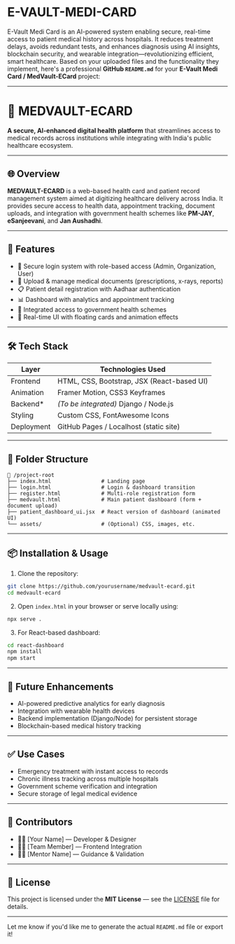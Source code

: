 # E-VAULT-MEDI-CARD
E-Vault Medi Card is an AI-powered system enabling secure, real-time access to patient medical history across hospitals. It reduces treatment delays, avoids redundant tests, and enhances diagnosis using AI insights, blockchain security, and wearable integration—revolutionizing efficient, smart healthcare.
Based on your uploaded files and the functionality they implement, here's a professional **GitHub `README.md`** for your **E-Vault Medi Card / MedVault-ECard** project:

---

# 🏥 MEDVAULT-ECARD

**A secure, AI-enhanced digital health platform** that streamlines access to medical records across institutions while integrating with India's public healthcare ecosystem.

---

## 🌐 Overview

**MEDVAULT-ECARD** is a web-based health card and patient record management system aimed at digitizing healthcare delivery across India. It provides secure access to health data, appointment tracking, document uploads, and integration with government health schemes like **PM-JAY**, **eSanjeevani**, and **Jan Aushadhi**.

---

## 🚀 Features

* 🔐 Secure login system with role-based access (Admin, Organization, User)
* 📁 Upload & manage medical documents (prescriptions, x-rays, reports)
* 📋 Patient detail registration with Aadhaar authentication
* 📊 Dashboard with analytics and appointment tracking
* 🏥 Integrated access to government health schemes
* 💬 Real-time UI with floating cards and animation effects

---

## 🛠 Tech Stack

| Layer      | Technologies Used                          |
| ---------- | ------------------------------------------ |
| Frontend   | HTML, CSS, Bootstrap, JSX (React-based UI) |
| Animation  | Framer Motion, CSS3 Keyframes              |
| Backend\*  | *(To be integrated)* Django / Node.js      |
| Styling    | Custom CSS, FontAwesome Icons              |
| Deployment | GitHub Pages / Localhost (static site)     |

---

## 📁 Folder Structure

```
📁 /project-root
├── index.html                # Landing page
├── login.html                # Login & dashboard transition
├── register.html             # Multi-role registration form
├── medvault.html             # Main patient dashboard (form + document upload)
├── patient_dashboard_ui.jsx  # React version of dashboard (animated UI)
└── assets/                   # (Optional) CSS, images, etc.
```

---

## 📦 Installation & Usage

1. Clone the repository:

```bash
git clone https://github.com/yourusername/medvault-ecard.git
cd medvault-ecard
```

2. Open `index.html` in your browser or serve locally using:

```bash
npx serve .
```

3. For React-based dashboard:

```bash
cd react-dashboard
npm install
npm start
```

---

## 🧩 Future Enhancements

* AI-powered predictive analytics for early diagnosis
* Integration with wearable health devices
* Backend implementation (Django/Node) for persistent storage
* Blockchain-based medical history tracking

---

## ✅ Use Cases

* Emergency treatment with instant access to records
* Chronic illness tracking across multiple hospitals
* Government scheme verification and integration
* Secure storage of legal medical evidence

---

## 👥 Contributors

* 👨‍💻 \[Your Name] — Developer & Designer
* 👩‍💻 \[Team Member] — Frontend Integration
* 🧑‍🏫 \[Mentor Name] — Guidance & Validation

---

## 📄 License

This project is licensed under the **MIT License** — see the [LICENSE](./LICENSE) file for details.

---

Let me know if you'd like me to generate the actual `README.md` file or export it!
